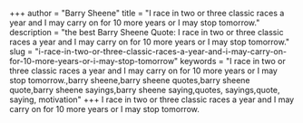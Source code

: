 +++
author = "Barry Sheene"
title = "I race in two or three classic races a year and I may carry on for 10 more years or I may stop tomorrow."
description = "the best Barry Sheene Quote: I race in two or three classic races a year and I may carry on for 10 more years or I may stop tomorrow."
slug = "i-race-in-two-or-three-classic-races-a-year-and-i-may-carry-on-for-10-more-years-or-i-may-stop-tomorrow"
keywords = "I race in two or three classic races a year and I may carry on for 10 more years or I may stop tomorrow.,barry sheene,barry sheene quotes,barry sheene quote,barry sheene sayings,barry sheene saying,quotes, sayings,quote, saying, motivation"
+++
I race in two or three classic races a year and I may carry on for 10 more years or I may stop tomorrow.

